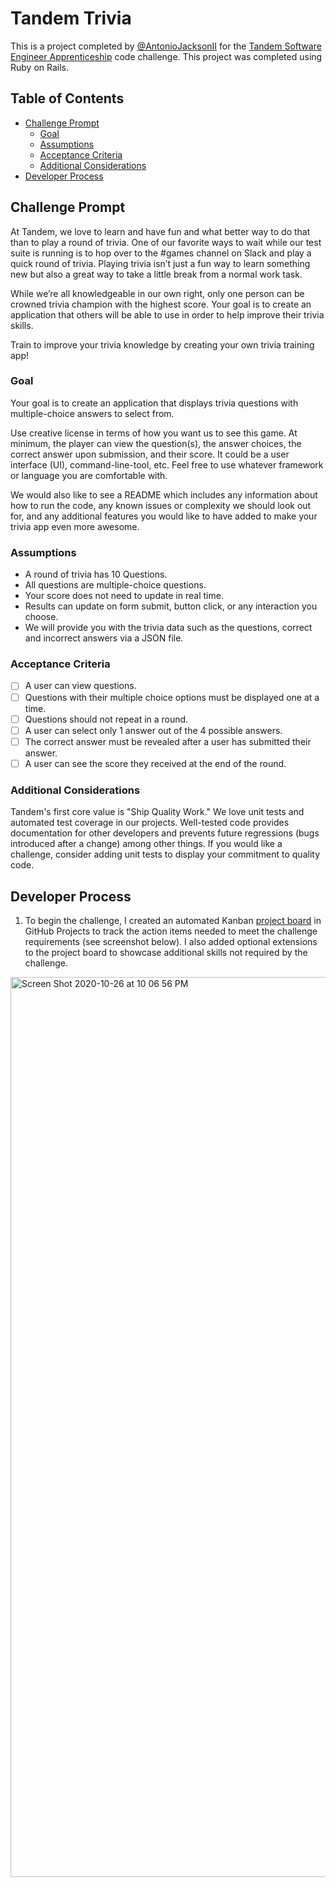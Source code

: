 # Tandem Trivia

This is a project completed by [@AntonioJacksonII](https://github.com/AntonioJacksonII) for the [Tandem Software Engineer Apprenticeship](https://madeintandem.com/about/apprenticeship-program/) code challenge. This project was completed using Ruby on Rails.

## Table of Contents
* [Challenge Prompt](#Challenge-Prompt)  
    * [Goal](#Goal)
    * [Assumptions](#Assumptions)
    * [Acceptance Criteria](#Acceptance-Criteria)
    * [Additional Considerations](#Additional-Considerations)
* [Developer Process](#Developer-Process)

## Challenge Prompt

At Tandem, we love to learn and have fun and what better way to do that than to play a round of trivia. One of our favorite ways to wait while our test suite is running is to hop over to the #games channel on Slack and play a quick round of trivia. Playing trivia isn’t just a fun way to learn something new but also a great way to take a little break from a normal work task.  

While we’re all knowledgeable in our own right, only one person can be crowned trivia champion with the highest score. Your goal is to create an application that others will be able to use in order to help improve their trivia skills.  

Train to improve your trivia knowledge by creating your own trivia training app!

### Goal
Your goal is to create an application that displays trivia questions with multiple-choice answers to select from.  

Use creative license in terms of how you want us to see this game. At minimum, the player can view the question(s), the answer choices, the correct answer upon submission, and their score. It could be a user interface (UI), command-line-tool, etc. Feel free to use whatever framework or language you are comfortable with.  

We would also like to see a README which includes any information about how to run the code, any known issues or complexity we should look out for, and any additional features you would like to have added to make your trivia app even more awesome.

### Assumptions
* A round of trivia has 10 Questions.
* All questions are multiple-choice questions.
* Your score does not need to update in real time.
* Results can update on form submit, button click, or any interaction you choose.
* We will provide you with the trivia data such as the questions, correct and incorrect answers via a JSON file.

### Acceptance Criteria
- [ ] A user can view questions.
- [ ] Questions with their multiple choice options must be displayed one at a time.
- [ ] Questions should not repeat in a round.
- [ ] A user can select only 1 answer out of the 4 possible answers.
- [ ] The correct answer must be revealed after a user has submitted their answer.
- [ ] A user can see the score they received at the end of the round.

### Additional Considerations
Tandem's first core value is "Ship Quality Work." We love unit tests and automated test coverage in our projects. Well-tested code provides documentation for other developers and prevents future regressions (bugs introduced after a change) among other things. If you would like a challenge, consider adding unit tests to display your commitment to quality code.

## Developer Process
1. To begin the challenge, I created an automated Kanban [project board](https://github.com/AntonioJacksonII/tandem_trivia/projects/1) in GitHub Projects to track the action items needed to meet the challenge requirements (see screenshot below). I also added optional extensions to the project board to showcase additional skills not required by the challenge.
<img width="1440" alt="Screen Shot 2020-10-26 at 10 06 56 PM" src="https://user-images.githubusercontent.com/61103957/97345207-66233b00-184f-11eb-8e2b-33f79d715889.png">
